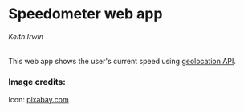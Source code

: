 # Speedometer web app
###### Keith Irwin

This web app shows the user's current speed using [geolocation API](https://developer.mozilla.org/en-US/docs/Web/API/Geolocation_API).  

### Image credits:
Icon: [pixabay.com](https://pixabay.com/en/speedo-speedometer-speed-auto-icon-1970476/)
